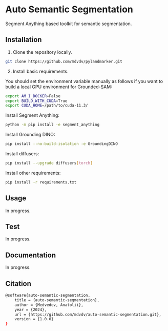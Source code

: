# Auto Semantic Segmentation

Segment Anything based toolkit for semantic segmentation.

## Installation

1. Clone the repository locally.

```bash
git clone https://github.com/mdvdv/pylandmarker.git
```

2. Install basic requirements.

You should set the environment variable manually as follows if you want to build a local GPU environment for Grounded-SAM:

```bash
export AM_I_DOCKER=False
export BUILD_WITH_CUDA=True
export CUDA_HOME=/path/to/cuda-11.3/
```

Install Segment Anything:

```bash
python -m pip install -e segment_anything
```

Install Grounding DINO:

```bash
pip install --no-build-isolation -e GroundingDINO
```

Install diffusers:

```bash
pip install --upgrade diffusers[torch]
```

Install other requirements:

```bash
pip install -r requirements.txt
```

## Usage

In progress.

## Test

In progress.

## Documentation

In progress.

## Citation

```bash
@software{auto-semantic-segmentation,
    title = {auto-semantic-segmentation},
    author = {Medvedev, Anatolii},
    year = {2024},
    url = {https://github.com/mdvdv/auto-semantic-segmentation.git},
    version = {1.0.0}
}
```
